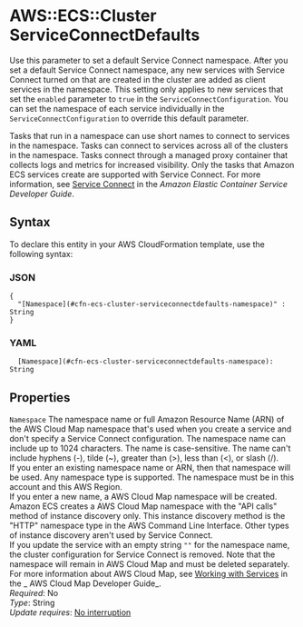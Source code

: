 # AWS::ECS::Cluster ServiceConnectDefaults<a name="aws-properties-ecs-cluster-serviceconnectdefaults"></a>

Use this parameter to set a default Service Connect namespace\. After you set a default Service Connect namespace, any new services with Service Connect turned on that are created in the cluster are added as client services in the namespace\. This setting only applies to new services that set the `enabled` parameter to `true` in the `ServiceConnectConfiguration`\. You can set the namespace of each service individually in the `ServiceConnectConfiguration` to override this default parameter\.

Tasks that run in a namespace can use short names to connect to services in the namespace\. Tasks can connect to services across all of the clusters in the namespace\. Tasks connect through a managed proxy container that collects logs and metrics for increased visibility\. Only the tasks that Amazon ECS services create are supported with Service Connect\. For more information, see [Service Connect](https://docs.aws.amazon.com/AmazonECS/latest/developerguide/service-connect.html) in the _Amazon Elastic Container Service Developer Guide_\.

## Syntax<a name="aws-properties-ecs-cluster-serviceconnectdefaults-syntax"></a>

To declare this entity in your AWS CloudFormation template, use the following syntax:

### JSON<a name="aws-properties-ecs-cluster-serviceconnectdefaults-syntax.json"></a>

```
{
  "[Namespace](#cfn-ecs-cluster-serviceconnectdefaults-namespace)" : String
}
```

### YAML<a name="aws-properties-ecs-cluster-serviceconnectdefaults-syntax.yaml"></a>

```
  [Namespace](#cfn-ecs-cluster-serviceconnectdefaults-namespace): String
```

## Properties<a name="aws-properties-ecs-cluster-serviceconnectdefaults-properties"></a>

`Namespace` <a name="cfn-ecs-cluster-serviceconnectdefaults-namespace"></a>
The namespace name or full Amazon Resource Name \(ARN\) of the AWS Cloud Map namespace that's used when you create a service and don't specify a Service Connect configuration\. The namespace name can include up to 1024 characters\. The name is case\-sensitive\. The name can't include hyphens \(\-\), tilde \(\~\), greater than \(>\), less than \(<\), or slash \(/\)\.  
If you enter an existing namespace name or ARN, then that namespace will be used\. Any namespace type is supported\. The namespace must be in this account and this AWS Region\.  
If you enter a new name, a AWS Cloud Map namespace will be created\. Amazon ECS creates a AWS Cloud Map namespace with the "API calls" method of instance discovery only\. This instance discovery method is the "HTTP" namespace type in the AWS Command Line Interface\. Other types of instance discovery aren't used by Service Connect\.  
If you update the service with an empty string `""` for the namespace name, the cluster configuration for Service Connect is removed\. Note that the namespace will remain in AWS Cloud Map and must be deleted separately\.  
For more information about AWS Cloud Map, see [Working with Services](https://docs.aws.amazon.com/) in the _ AWS Cloud Map Developer Guide_\.  
_Required_: No  
_Type_: String  
_Update requires_: [No interruption](https://docs.aws.amazon.com/AWSCloudFormation/latest/UserGuide/using-cfn-updating-stacks-update-behaviors.html#update-no-interrupt)
